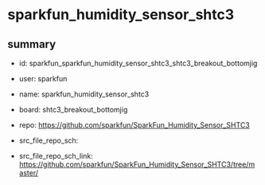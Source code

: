 # sparkfun_humidity_sensor_shtc3
 
## summary 
* id: sparkfun_sparkfun_humidity_sensor_shtc3_shtc3_breakout_bottomjig
* user: sparkfun
* name: sparkfun_humidity_sensor_shtc3
* board: shtc3_breakout_bottomjig
* repo: https://github.com/sparkfun/SparkFun_Humidity_Sensor_SHTC3



* src_file_repo_sch: 
* src_file_repo_sch_link: https://github.com/sparkfun/SparkFun_Humidity_Sensor_SHTC3/tree/master/






